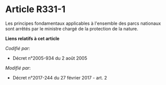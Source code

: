 # Article R331-1

Les principes fondamentaux applicables à l'ensemble des parcs nationaux sont arrêtés par le ministre chargé de la protection
de la nature.

**Liens relatifs à cet article**

_Codifié par_:

  - Décret n°2005-934 du 2 août 2005

_Modifié par_:

  - Décret n°2017-244 du 27 février 2017 - art. 2
